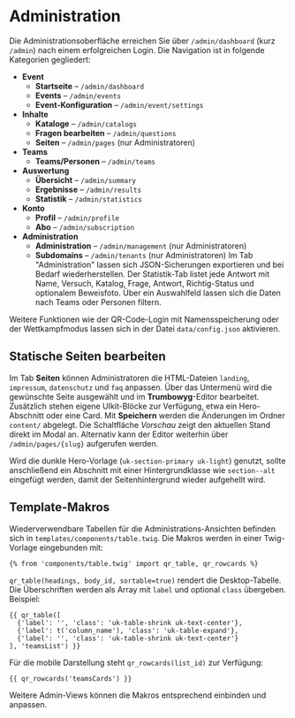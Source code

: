 # Administration

Die Administrationsoberfläche erreichen Sie über `/admin/dashboard` (kurz `/admin`) nach einem erfolgreichen Login. Die Navigation ist in folgende Kategorien gegliedert:

* **Event**
  * **Startseite** – `/admin/dashboard`
  * **Events** – `/admin/events`
  * **Event-Konfiguration** – `/admin/event/settings`
* **Inhalte**
  * **Kataloge** – `/admin/catalogs`
  * **Fragen bearbeiten** – `/admin/questions`
  * **Seiten** – `/admin/pages` (nur Administratoren)
* **Teams**
  * **Teams/Personen** – `/admin/teams`
* **Auswertung**
  * **Übersicht** – `/admin/summary`
  * **Ergebnisse** – `/admin/results`
  * **Statistik** – `/admin/statistics`
* **Konto**
  * **Profil** – `/admin/profile`
  * **Abo** – `/admin/subscription`
* **Administration**
  * **Administration** – `/admin/management` (nur Administratoren)
  * **Subdomains** – `/admin/tenants` (nur Administratoren)
Im Tab "Administration" lassen sich JSON-Sicherungen exportieren und bei Bedarf wiederherstellen. Der Statistik-Tab listet jede Antwort mit Name, Versuch, Katalog, Frage, Antwort, Richtig-Status und optionalem Beweisfoto. Über ein Auswahlfeld lassen sich die Daten nach Teams oder Personen filtern.

Weitere Funktionen wie der QR-Code-Login mit Namensspeicherung oder der Wettkampfmodus lassen sich in der Datei `data/config.json` aktivieren.

## Statische Seiten bearbeiten

Im Tab **Seiten** können Administratoren die HTML-Dateien `landing`, `impressum`, `datenschutz` und `faq` anpassen. Über das Untermenü wird die gewünschte Seite ausgewählt und im **Trumbowyg**-Editor bearbeitet. Zusätzlich stehen eigene UIkit-Blöcke zur Verfügung, etwa ein Hero-Abschnitt oder eine Card. Mit **Speichern** werden die Änderungen im Ordner `content/` abgelegt. Die Schaltfläche *Vorschau* zeigt den aktuellen Stand direkt im Modal an. Alternativ kann der Editor weiterhin über `/admin/pages/{slug}` aufgerufen werden.

Wird die dunkle Hero-Vorlage (`uk-section-primary uk-light`) genutzt, sollte anschließend ein Abschnitt mit einer Hintergrundklasse wie `section--alt` eingefügt werden, damit der Seitenhintergrund wieder aufgehellt wird.

## Template-Makros

Wiederverwendbare Tabellen für die Administrations-Ansichten befinden sich in `templates/components/table.twig`. Die Makros werden in einer Twig-Vorlage eingebunden mit:

```twig
{% from 'components/table.twig' import qr_table, qr_rowcards %}
```

`qr_table(headings, body_id, sortable=true)` rendert die Desktop-Tabelle. Die Überschriften werden als Array mit `label` und optional `class` übergeben. Beispiel:

```twig
{{ qr_table([
  {'label': '', 'class': 'uk-table-shrink uk-text-center'},
  {'label': t('column_name'), 'class': 'uk-table-expand'},
  {'label': '', 'class': 'uk-table-shrink uk-text-center'}
], 'teamsList') }}
```

Für die mobile Darstellung steht `qr_rowcards(list_id)` zur Verfügung:

```twig
{{ qr_rowcards('teamsCards') }}
```

Weitere Admin-Views können die Makros entsprechend einbinden und anpassen.
